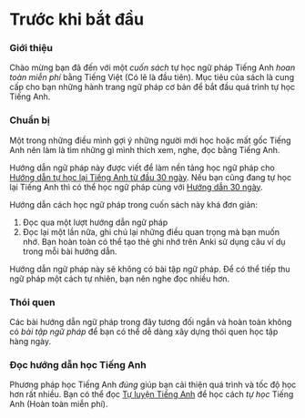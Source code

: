 # Trước khi bắt đầu

### Giới thiệu
Chào mừng bạn đã đến với một _cuốn sách_ tự học ngữ pháp Tiếng Anh _hoan toàn miễn phí_ bằng Tiếng Việt (Có lẽ là đầu tiên). Mục tiêu của sách là cung cấp cho bạn những hành trang ngữ pháp cơ bản để bắt đầu quá trình tự học Tiếng Anh.

### Chuẩn bị
Một trong những điều mình gợi ý những người mới học hoặc mất gốc Tiếng Anh nên làm là tìm những gì mình thích xem, nghe, đọc bằng Tiếng Anh. 

Hướng dẫn ngữ pháp này được viết để làm nền tảng học ngữ pháp cho [Hướng dẫn tự học lại Tiếng Anh từ đầu 30 ngày](https://daihocmo.github.io/tieng-anh/30ngay/). Nếu bạn cũng đang tự học lại Tiếng Anh thì có thể học ngữ pháp cùng với [Hướng dẫn 30 ngày](https://daihocmo.github.io/tieng-anh/30ngay/).

Hướng dẫn cách học ngữ pháp trong cuốn sách này khá đơn giản:

1. Đọc qua một lượt hướng dẫn ngữ pháp
2. Đọc lại một lần nữa, ghi chú lại những điều quan trọng mà bạn muốn nhớ. Bạn hoàn toàn có thể tạo thẻ ghi nhớ trên Anki sử dụng câu ví dụ trong mỗi bài hướng dẫn.

Hướng dẫn ngữ pháp này sẽ không có bài tập ngữ pháp. Để có thể tiếp thu ngữ pháp một cách tự nhiên, bạn nên nghe đọc nhiều hơn.

### Thói quen

Các bài hướng dẫn ngữ pháp trong đây tương đối ngắn và hoàn toàn không có *bài tập ngữ pháp* để bạn có thể dễ dàng xây dựng thói quen học tập hàng ngày.

### Đọc hướng dẫn học Tiếng Anh

Phương pháp học Tiếng Anh *đúng* giúp bạn cải thiện quá trình và tốc độ học hơn rất nhiều. Bạn có thể đọc [Tự luyện Tiếng Anh](https://daihocmo.github.io/tieng-anh/) để học cách *tự học* Tiếng Anh (Hoàn toàn miễn phí).